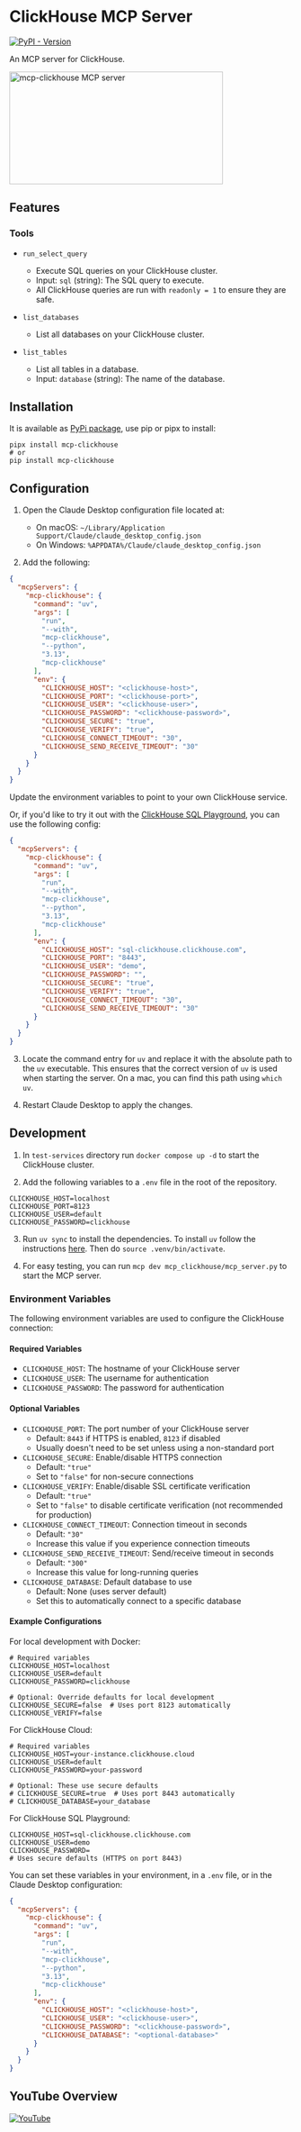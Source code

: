 # ClickHouse MCP Server
[![PyPI - Version](https://img.shields.io/pypi/v/mcp-clickhouse)](https://pypi.org/project/mcp-clickhouse)

An MCP server for ClickHouse.

<a href="https://glama.ai/mcp/servers/yvjy4csvo1"><img width="380" height="200" src="https://glama.ai/mcp/servers/yvjy4csvo1/badge" alt="mcp-clickhouse MCP server" /></a>

## Features

### Tools

* `run_select_query`
  - Execute SQL queries on your ClickHouse cluster.
  - Input: `sql` (string): The SQL query to execute.
  - All ClickHouse queries are run with `readonly = 1` to ensure they are safe.

* `list_databases`
  - List all databases on your ClickHouse cluster.

* `list_tables`
  - List all tables in a database.
  - Input: `database` (string): The name of the database.

## Installation

It is available as [PyPi package](https://pypi.org/project/mcp-clickhouse/), use pip or pipx to install:
```
pipx install mcp-clickhouse
# or
pip install mcp-clickhouse 
```


## Configuration

1. Open the Claude Desktop configuration file located at:
   - On macOS: `~/Library/Application Support/Claude/claude_desktop_config.json`
   - On Windows: `%APPDATA%/Claude/claude_desktop_config.json`

2. Add the following:

```json
{
  "mcpServers": {
    "mcp-clickhouse": {
      "command": "uv",
      "args": [
        "run",
        "--with",
        "mcp-clickhouse",
        "--python",
        "3.13",
        "mcp-clickhouse"
      ],
      "env": {
        "CLICKHOUSE_HOST": "<clickhouse-host>",
        "CLICKHOUSE_PORT": "<clickhouse-port>",
        "CLICKHOUSE_USER": "<clickhouse-user>",
        "CLICKHOUSE_PASSWORD": "<clickhouse-password>",
        "CLICKHOUSE_SECURE": "true",
        "CLICKHOUSE_VERIFY": "true",
        "CLICKHOUSE_CONNECT_TIMEOUT": "30",
        "CLICKHOUSE_SEND_RECEIVE_TIMEOUT": "30"
      }
    }
  }
}
```

Update the environment variables to point to your own ClickHouse service.

Or, if you'd like to try it out with the [ClickHouse SQL Playground](https://sql.clickhouse.com/), you can use the following config:

```json
{
  "mcpServers": {
    "mcp-clickhouse": {
      "command": "uv",
      "args": [
        "run",
        "--with",
        "mcp-clickhouse",
        "--python",
        "3.13",
        "mcp-clickhouse"
      ],
      "env": {
        "CLICKHOUSE_HOST": "sql-clickhouse.clickhouse.com",
        "CLICKHOUSE_PORT": "8443",
        "CLICKHOUSE_USER": "demo",
        "CLICKHOUSE_PASSWORD": "",
        "CLICKHOUSE_SECURE": "true",
        "CLICKHOUSE_VERIFY": "true",
        "CLICKHOUSE_CONNECT_TIMEOUT": "30",
        "CLICKHOUSE_SEND_RECEIVE_TIMEOUT": "30"
      }
    }
  }
}
```


3. Locate the command entry for `uv` and replace it with the absolute path to the `uv` executable. This ensures that the correct version of `uv` is used when starting the server. On a mac, you can find this path using `which uv`.

4. Restart Claude Desktop to apply the changes.

## Development

1. In `test-services` directory run `docker compose up -d` to start the ClickHouse cluster.

2. Add the following variables to a `.env` file in the root of the repository.

```
CLICKHOUSE_HOST=localhost
CLICKHOUSE_PORT=8123
CLICKHOUSE_USER=default
CLICKHOUSE_PASSWORD=clickhouse
```

3. Run `uv sync` to install the dependencies. To install `uv` follow the instructions [here](https://docs.astral.sh/uv/). Then do `source .venv/bin/activate`.

4. For easy testing, you can run `mcp dev mcp_clickhouse/mcp_server.py` to start the MCP server.

### Environment Variables

The following environment variables are used to configure the ClickHouse connection:

#### Required Variables
* `CLICKHOUSE_HOST`: The hostname of your ClickHouse server
* `CLICKHOUSE_USER`: The username for authentication
* `CLICKHOUSE_PASSWORD`: The password for authentication

#### Optional Variables
* `CLICKHOUSE_PORT`: The port number of your ClickHouse server
  - Default: `8443` if HTTPS is enabled, `8123` if disabled
  - Usually doesn't need to be set unless using a non-standard port
* `CLICKHOUSE_SECURE`: Enable/disable HTTPS connection
  - Default: `"true"`
  - Set to `"false"` for non-secure connections
* `CLICKHOUSE_VERIFY`: Enable/disable SSL certificate verification
  - Default: `"true"`
  - Set to `"false"` to disable certificate verification (not recommended for production)
* `CLICKHOUSE_CONNECT_TIMEOUT`: Connection timeout in seconds
  - Default: `"30"`
  - Increase this value if you experience connection timeouts
* `CLICKHOUSE_SEND_RECEIVE_TIMEOUT`: Send/receive timeout in seconds
  - Default: `"300"`
  - Increase this value for long-running queries
* `CLICKHOUSE_DATABASE`: Default database to use
  - Default: None (uses server default)
  - Set this to automatically connect to a specific database

#### Example Configurations

For local development with Docker:
```env
# Required variables
CLICKHOUSE_HOST=localhost
CLICKHOUSE_USER=default
CLICKHOUSE_PASSWORD=clickhouse

# Optional: Override defaults for local development
CLICKHOUSE_SECURE=false  # Uses port 8123 automatically
CLICKHOUSE_VERIFY=false
```

For ClickHouse Cloud:
```env
# Required variables
CLICKHOUSE_HOST=your-instance.clickhouse.cloud
CLICKHOUSE_USER=default
CLICKHOUSE_PASSWORD=your-password

# Optional: These use secure defaults
# CLICKHOUSE_SECURE=true  # Uses port 8443 automatically
# CLICKHOUSE_DATABASE=your_database
```

For ClickHouse SQL Playground:
```env
CLICKHOUSE_HOST=sql-clickhouse.clickhouse.com
CLICKHOUSE_USER=demo
CLICKHOUSE_PASSWORD=
# Uses secure defaults (HTTPS on port 8443)
```

You can set these variables in your environment, in a `.env` file, or in the Claude Desktop configuration:

```json
{
  "mcpServers": {
    "mcp-clickhouse": {
      "command": "uv",
      "args": [
        "run",
        "--with",
        "mcp-clickhouse",
        "--python",
        "3.13",
        "mcp-clickhouse"
      ],
      "env": {
        "CLICKHOUSE_HOST": "<clickhouse-host>",
        "CLICKHOUSE_USER": "<clickhouse-user>",
        "CLICKHOUSE_PASSWORD": "<clickhouse-password>",
        "CLICKHOUSE_DATABASE": "<optional-database>"
      }
    }
  }
}
```
## YouTube Overview

[![YouTube](http://i.ytimg.com/vi/y9biAm_Fkqw/hqdefault.jpg)](https://www.youtube.com/watch?v=y9biAm_Fkqw)
